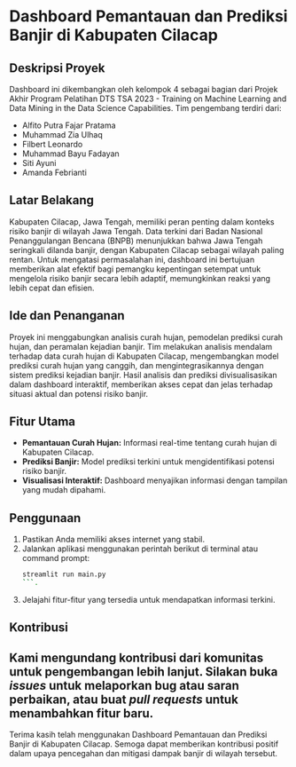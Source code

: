 # Dashboard Pemantauan dan Prediksi Banjir di Kabupaten Cilacap

## Deskripsi Proyek

Dashboard ini dikembangkan oleh kelompok 4 sebagai bagian dari Projek Akhir Program Pelatihan DTS TSA 2023 - Training on Machine Learning and Data Mining in the Data Science Capabilities. Tim pengembang terdiri dari:

- Alfito Putra Fajar Pratama
- Muhammad Zia Ulhaq
- Filbert Leonardo
- Muhammad Bayu Fadayan
- Siti Ayuni
- Amanda Febrianti

## Latar Belakang

Kabupaten Cilacap, Jawa Tengah, memiliki peran penting dalam konteks risiko banjir di wilayah Jawa Tengah. Data terkini dari Badan Nasional Penanggulangan Bencana (BNPB) menunjukkan bahwa Jawa Tengah seringkali dilanda banjir, dengan Kabupaten Cilacap sebagai wilayah paling rentan. Untuk mengatasi permasalahan ini, dashboard ini bertujuan memberikan alat efektif bagi pemangku kepentingan setempat untuk mengelola risiko banjir secara lebih adaptif, memungkinkan reaksi yang lebih cepat dan efisien.

## Ide dan Penanganan

Proyek ini menggabungkan analisis curah hujan, pemodelan prediksi curah hujan, dan peramalan kejadian banjir. Tim melakukan analisis mendalam terhadap data curah hujan di Kabupaten Cilacap, mengembangkan model prediksi curah hujan yang canggih, dan mengintegrasikannya dengan sistem prediksi kejadian banjir. Hasil analisis dan prediksi divisualisasikan dalam dashboard interaktif, memberikan akses cepat dan jelas terhadap situasi aktual dan potensi risiko banjir.

## Fitur Utama

- **Pemantauan Curah Hujan:** Informasi real-time tentang curah hujan di Kabupaten Cilacap.
- **Prediksi Banjir:** Model prediksi terkini untuk mengidentifikasi potensi risiko banjir.
- **Visualisasi Interaktif:** Dashboard menyajikan informasi dengan tampilan yang mudah dipahami.

## Penggunaan

1. Pastikan Anda memiliki akses internet yang stabil.
2. Jalankan aplikasi menggunakan perintah berikut di terminal atau command prompt:
    ```bash
    streamlit run main.py
    ```.
3. Jelajahi fitur-fitur yang tersedia untuk mendapatkan informasi terkini.

## Kontribusi

Kami mengundang kontribusi dari komunitas untuk pengembangan lebih lanjut. Silakan buka *issues* untuk melaporkan bug atau saran perbaikan, atau buat *pull requests* untuk menambahkan fitur baru.
---

Terima kasih telah menggunakan Dashboard Pemantauan dan Prediksi Banjir di Kabupaten Cilacap. Semoga dapat memberikan kontribusi positif dalam upaya pencegahan dan mitigasi dampak banjir di wilayah tersebut.
